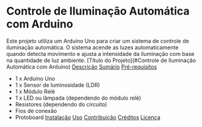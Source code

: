 
# Controle de Iluminação Automática com Arduino

Este projeto utiliza um Arduino Uno para criar um sistema de controle de iluminação automática. O sistema acende as luzes automaticamente quando detecta movimento e ajusta a intensidade da iluminação com base na quantidade de luz ambiente.
[Título do Projeto](#Controle de Iluminação Automática com Arduino)
[Descrição](#descrição)
[Sumário](#sumário-índice)
[Pré-requisitos](#pré-requisitos)
- 1 x Arduino Uno
- 1 x Sensor de luminosidade (LDR)
- 1 x Módulo Relé
- 1 x LED ou lâmpada (dependendo do módulo relé)
- Resistores (dependendo do circuito)
- Fios de conexão
- Protoboard
[Instalação](#instalação)
[Uso](#uso)
[Contribuição](#contribuição)
[Créditos](#créditos)
[Licença](#licença)
